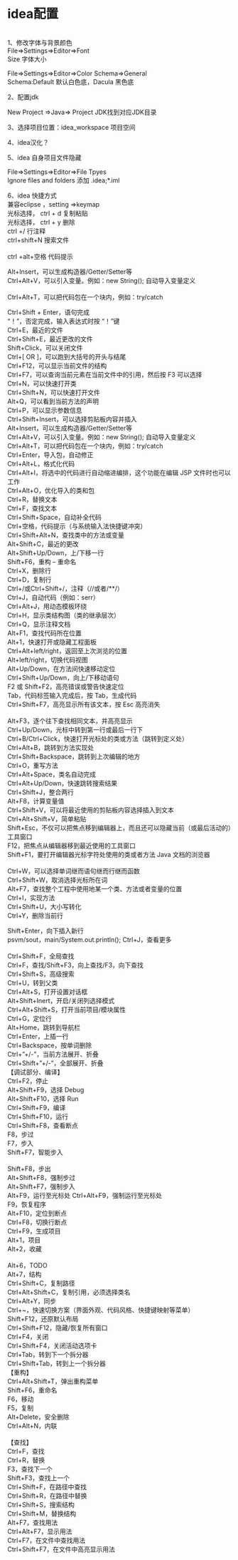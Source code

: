 <H1>idea配置</H1><br>
1、修改字体与背景颜色 <br>
File=>Settings=>Editor=>Font<br>
Size 字体大小<br>

File=>Settings=>Editor=>Color Schema=>General<br>
Schema:Default 默认白色底，Dacula 黑色底<br>

2、配置jdk<br>

New Project =>Java=> Project JDK找到对应JDK目录<br>

3、选择项目位置：idea_workspace 项目空间<br>


4、idea汉化？<br>

5、idea 自身项目文件隐藏<br>

File=>Settings=>Editor=>File Tpyes<br>
Ignore files and folders 添加 .idea;*.iml<br>

6、idea 快捷方式<br>
兼容eclipse ，setting =>keymap<br>
光标选择， ctrl + d 复制粘贴<br>
光标选择， ctrl + y  删除<br>
ctrl +/ 行注释<br>
ctrl+shift+N  搜索文件<br><br>
ctrl +alt+空格 代码提示<br>

Alt+Insert，可以生成构造器/Getter/Setter等<br>
Ctrl+Alt+V，可以引入变量。例如：new String(); 自动导入变量定义<br><br>
Ctrl+Alt+T，可以把代码包在一个块内，例如：try/catch<br>


Ctrl+Shift + Enter，语句完成<br>
“！”，否定完成，输入表达式时按 “！”键<br>
Ctrl+E，最近的文件<br>
Ctrl+Shift+E，最近更改的文件<br>
Shift+Click，可以关闭文件<br>
Ctrl+[ OR ]，可以跑到大括号的开头与结尾<br>
Ctrl+F12，可以显示当前文件的结构<br>
Ctrl+F7，可以查询当前元素在当前文件中的引用，然后按 F3 可以选择<br>
Ctrl+N，可以快速打开类<br>
Ctrl+Shift+N，可以快速打开文件<br>
Alt+Q，可以看到当前方法的声明<br>
Ctrl+P，可以显示参数信息<br>
Ctrl+Shift+Insert，可以选择剪贴板内容并插入<br>
Alt+Insert，可以生成构造器/Getter/Setter等<br>
Ctrl+Alt+V，可以引入变量。例如：new String(); 自动导入变量定义<br>
Ctrl+Alt+T，可以把代码包在一个块内，例如：try/catch<br>
Ctrl+Enter，导入包，自动修正<br>
Ctrl+Alt+L，格式化代码<br>
Ctrl+Alt+I，将选中的代码进行自动缩进编排，这个功能在编辑 JSP 文件时也可以工作<br>
Ctrl+Alt+O，优化导入的类和包<br>
Ctrl+R，替换文本<br>
Ctrl+F，查找文本<br>
Ctrl+Shift+Space，自动补全代码<br>
Ctrl+空格，代码提示（与系统输入法快捷键冲突）<br>
Ctrl+Shift+Alt+N，查找类中的方法或变量<br>
Alt+Shift+C，最近的更改<br>
Alt+Shift+Up/Down，上/下移一行<br>
Shift+F6，重构 – 重命名<br>
Ctrl+X，删除行<br>
Ctrl+D，复制行<br>
Ctrl+/或Ctrl+Shift+/，注释（//或者/**/）<br>
Ctrl+J，自动代码（例如：serr）<br>
Ctrl+Alt+J，用动态模板环绕<br>
Ctrl+H，显示类结构图（类的继承层次）<br>
Ctrl+Q，显示注释文档<br>
Alt+F1，查找代码所在位置<br>
Alt+1，快速打开或隐藏工程面板<br>
Ctrl+Alt+left/right，返回至上次浏览的位置<br>
Alt+left/right，切换代码视图<br>
Alt+Up/Down，在方法间快速移动定位<br>
Ctrl+Shift+Up/Down，向上/下移动语句<br>
F2 或 Shift+F2，高亮错误或警告快速定位<br>
Tab，代码标签输入完成后，按 Tab，生成代码<br>
Ctrl+Shift+F7，高亮显示所有该文本，按 Esc 高亮消失<br><br>
Alt+F3，逐个往下查找相同文本，并高亮显示<br>
Ctrl+Up/Down，光标中转到第一行或最后一行下<br>
Ctrl+B/Ctrl+Click，快速打开光标处的类或方法（跳转到定义处）<br>
Ctrl+Alt+B，跳转到方法实现处<br>
Ctrl+Shift+Backspace，跳转到上次编辑的地方<br>
Ctrl+O，重写方法<br>
Ctrl+Alt+Space，类名自动完成<br>
Ctrl+Alt+Up/Down，快速跳转搜索结果<br>
Ctrl+Shift+J，整合两行<br>
Alt+F8，计算变量值<br>
Ctrl+Shift+V，可以将最近使用的剪贴板内容选择插入到文本<br>
Ctrl+Alt+Shift+V，简单粘贴<br>
Shift+Esc，不仅可以把焦点移到编辑器上，而且还可以隐藏当前（或最后活动的）工具窗口<br>
F12，把焦点从编辑器移到最近使用的工具窗口<br>
Shift+F1，要打开编辑器光标字符处使用的类或者方法 Java 文档的浏览器<br><br>
Ctrl+W，可以选择单词继而语句继而行继而函数<br>
Ctrl+Shift+W，取消选择光标所在词<br>
Alt+F7，查找整个工程中使用地某一个类、方法或者变量的位置<br>
Ctrl+I，实现方法<br>
Ctrl+Shift+U，大小写转化<br>
Ctrl+Y，删除当前行<br>


Shift+Enter，向下插入新行<br>
psvm/sout，main/System.out.println(); Ctrl+J，查看更多<br><br>
Ctrl+Shift+F，全局查找<br>
Ctrl+F，查找/Shift+F3，向上查找/F3，向下查找<br>
Ctrl+Shift+S，高级搜索<br>
Ctrl+U，转到父类<br>
Ctrl+Alt+S，打开设置对话框<br>
Alt+Shift+Inert，开启/关闭列选择模式<br>
Ctrl+Alt+Shift+S，打开当前项目/模块属性<br>
Ctrl+G，定位行<br>
Alt+Home，跳转到导航栏<br>
Ctrl+Enter，上插一行<br>
Ctrl+Backspace，按单词删除<br>
Ctrl+”+/-”，当前方法展开、折叠<br>
Ctrl+Shift+”+/-”，全部展开、折叠<br>
【调试部分、编译】<br>
Ctrl+F2，停止<br>
Alt+Shift+F9，选择 Debug<br>
Alt+Shift+F10，选择 Run<br>
Ctrl+Shift+F9，编译<br>
Ctrl+Shift+F10，运行<br>
Ctrl+Shift+F8，查看断点<br>
F8，步过<br>
F7，步入<br>
Shift+F7，智能步入<br><br>
Shift+F8，步出<br>
Alt+Shift+F8，强制步过<br>
Alt+Shift+F7，强制步入<br>
Alt+F9，运行至光标处
Ctrl+Alt+F9，强制运行至光标处<br>
F9，恢复程序<br>
Alt+F10，定位到断点<br>
Ctrl+F8，切换行断点<br>
Ctrl+F9，生成项目<br>
Alt+1，项目<br>
Alt+2，收藏<br><br>
Alt+6，TODO<br>
Alt+7，结构<br>
Ctrl+Shift+C，复制路径<br>
Ctrl+Alt+Shift+C，复制引用，必须选择类名<br>
Ctrl+Alt+Y，同步<br>
Ctrl+~，快速切换方案（界面外观、代码风格、快捷键映射等菜单）<br>
Shift+F12，还原默认布局<br>
Ctrl+Shift+F12，隐藏/恢复所有窗口<br>
Ctrl+F4，关闭<br>
Ctrl+Shift+F4，关闭活动选项卡<br>
Ctrl+Tab，转到下一个拆分器<br>
Ctrl+Shift+Tab，转到上一个拆分器<br>
【重构】<br>
Ctrl+Alt+Shift+T，弹出重构菜单<br>
Shift+F6，重命名<br>
F6，移动<br>
F5，复制<br>
Alt+Delete，安全删除<br>
Ctrl+Alt+N，内联<br><br>
【查找】<br>
Ctrl+F，查找<br>
Ctrl+R，替换<br>
F3，查找下一个<br>
Shift+F3，查找上一个<br>
Ctrl+Shift+F，在路径中查找<br>
Ctrl+Shift+R，在路径中替换<br>
Ctrl+Shift+S，搜索结构<br>
Ctrl+Shift+M，替换结构<br>
Alt+F7，查找用法<br>
Ctrl+Alt+F7，显示用法<br>
Ctrl+F7，在文件中查找用法<br>
Ctrl+Shift+F7，在文件中高亮显示用法<br>








